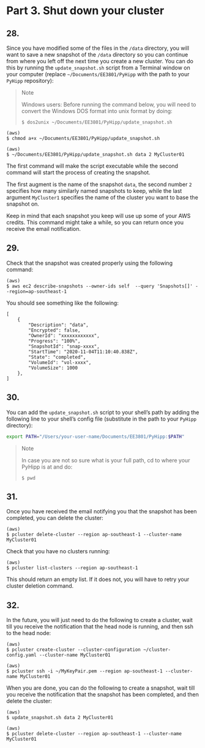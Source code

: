 # Part 3. Shut down your cluster 

## 28.
Since you have modified some of the files in the `/data` directory, you will want to save a new snapshot of the `/data` directory so you can continue from where you left off the next time you create a new cluster. You can do this by running the `update_snapshot.sh` script from a Terminal window on your computer (replace `~/Documents/EE3801/PyHipp` with the path to your `PyHipp` repository):

> <p class="note"> Note
>
> Windows users: Before running the command below, you will need to convert the Windows DOS format into unix format by doing:
> ```shell
> $ dos2unix ~/Documents/EE3801/PyHipp/update_snapshot.sh 
> ```

```shell
(aws) 
$ chmod a+x ~/Documents/EE3801/PyHipp/update_snapshot.sh

(aws) 
$ ~/Documents/EE3801/PyHipp/update_snapshot.sh data 2 MyCluster01
```

The first command will make the script executable while the second command will start the process of creating the snapshot. 

The first augment is the name of the snapshot `data`, the second number `2` specifies how many similarly named snapshots to keep, while the last argument `MyCluster1` specifies the name of the cluster you want to base the snapshot on.

Keep in mind that each snapshot you keep will use up some of your AWS credits. This command might take a while, so you can return once you receive the email notification.

## 29.
Check that the snapshot was created properly using the following command:

```shell
(aws) 
$ aws ec2 describe-snapshots --owner-ids self  --query 'Snapshots[]' --region=ap-southeast-1
```

You should see something like the following:

```shell
[
    {
        "Description": "data",
        "Encrypted": false,
        "OwnerId": "xxxxxxxxxxxx",
        "Progress": "100%",
        "SnapshotId": "snap-xxxx",
        "StartTime": "2020-11-04T11:10:40.838Z",
        "State": "completed",
        "VolumeId": "vol-xxxx",
        "VolumeSize": 1000
    },
]
```

## 30.
You can add the `update_snapshot.sh` script to your shell’s path by adding the following line to your shell’s config file (substitute in the path to your `PyHipp` directory):

```bash
export PATH="/Users/your-user-name/Documents/EE3801/PyHipp:$PATH"
```

> <p class="note"> Note
>
> In case you are not so sure what is your full path, cd to where your PyHipp is at and do:
> ```shell
> $ pwd 
> ```

## 31.
Once you have received the email notifying you that the snapshot has been completed, you can delete the cluster:

```shell
(aws) 
$ pcluster delete-cluster --region ap-southeast-1 --cluster-name MyCluster01
```

Check that you have no clusters running:

```shell
(aws) 
$ pcluster list-clusters --region ap-southeast-1
```

This should return an empty list. If it does not, you will have to retry your cluster deletion command.

## 32.
In the future, you will just need to do the following to create a cluster, wait till you receive the notification that the head node is running, and then ssh to the head node:

```shell
(aws) 
$ pcluster create-cluster --cluster-configuration ~/cluster-config.yaml --cluster-name MyCluster01 

(aws) 
$ pcluster ssh -i ~/MyKeyPair.pem --region ap-southeast-1 --cluster-name MyCluster01 
```

When you are done, you can do the following to create a snapshot, wait till you receive the notification that the snapshot has been completed, and then delete the cluster:

```shell
(aws) 
$ update_snapshot.sh data 2 MyCluster01

(aws) 
$ pcluster delete-cluster --region ap-southeast-1 --cluster-name MyCluster01
```

